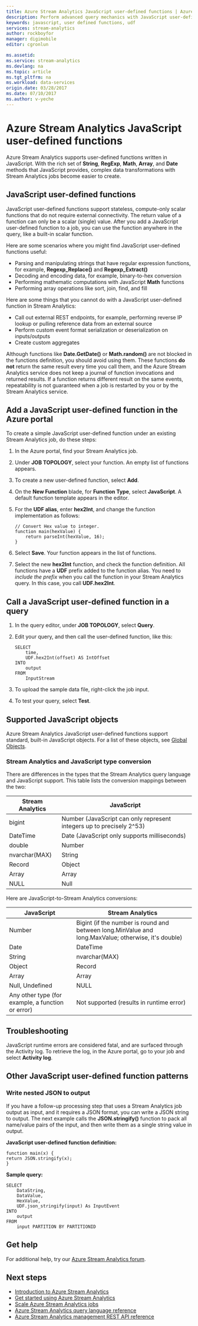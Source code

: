 ```yaml
---
title: Azure Stream Analytics JavaScript user-defined functions | Azure
description: Perform advanced query mechanics with JavaScript user-defined functions
keywords: javascript, user defined functions, udf
services: stream-analytics
author: rockboyfor
manager: digimobile
editor: cgronlun

ms.assetid:
ms.service: stream-analytics
ms.devlang: na
ms.topic: article
ms.tgt_pltfrm: na
ms.workload: data-services
origin.date: 03/28/2017
ms.date: 07/10/2017
ms.author: v-yeche
---
```


# Azure Stream Analytics JavaScript user-defined functions
Azure Stream Analytics supports user-defined functions written in JavaScript. With the rich set of **String**, **RegExp**, **Math**, **Array**, and **Date** methods that JavaScript provides, complex data transformations with Stream Analytics jobs become easier to create.

## JavaScript user-defined functions
JavaScript user-defined functions support stateless, compute-only scalar functions that do not require external connectivity. The return value of a function can only be a scalar (single) value. After you add a JavaScript user-defined function to a job, you can use the function anywhere in the query, like a built-in scalar function.

Here are some scenarios where you might find JavaScript user-defined functions useful:
* Parsing and manipulating strings that have regular expression functions, for example, **Regexp_Replace()** and **Regexp_Extract()**
* Decoding and encoding data, for example, binary-to-hex conversion
* Performing mathematic computations with JavaScript **Math** functions
* Performing array operations like sort, join, find, and fill

Here are some things that you cannot do with a JavaScript user-defined function in Stream Analytics:
* Call out external REST endpoints, for example, performing reverse IP lookup or pulling reference data from an external source
* Perform custom event format serialization or deserialization on inputs/outputs
* Create custom aggregates

Although functions like **Date.GetDate()** or **Math.random()** are not blocked in the functions definition, you should avoid using them. These functions **do not** return the same result every time you call them, and the Azure Stream Analytics service does not keep a journal of function invocations and returned results. If a function returns different result on the same events, repeatability is not guaranteed when a job is restarted by you or by the Stream Analytics service.

## Add a JavaScript user-defined function in the Azure portal
To create a simple JavaScript user-defined function under an existing Stream Analytics job, do these steps:

1. In the Azure portal, find your Stream Analytics job.
2. Under **JOB TOPOLOGY**, select your function. An empty list of functions appears.
3. To create a new user-defined function, select **Add**.
4. On the **New Function** blade, for **Function Type**, select **JavaScript**. A default function template appears in the editor.
5. For the **UDF alias**, enter **hex2Int**, and change the function implementation as follows:

    ```
    // Convert Hex value to integer.
    function main(hexValue) {
        return parseInt(hexValue, 16);
    }
    ```

6. Select **Save**. Your function appears in the list of functions.
7. Select the new **hex2Int** function, and check the function definition. All functions have a **UDF** prefix added to the function alias. You need to *include the prefix* when you call the function in your Stream Analytics query. In this case, you call **UDF.hex2Int**.

## Call a JavaScript user-defined function in a query

1. In the query editor, under **JOB TOPOLOGY**, select **Query**.
2. Edit your query, and then call the user-defined function, like this:

    ```
    SELECT
        time,
        UDF.hex2Int(offset) AS IntOffset
    INTO
        output
    FROM
        InputStream
    ```

3. To upload the sample data file, right-click the job input.
4. To test your query, select **Test**.

## Supported JavaScript objects
Azure Stream Analytics JavaScript user-defined functions support standard, built-in JavaScript objects. For a list of these objects, see [Global Objects](https://developer.mozilla.org/docs/Web/JavaScript/Reference/Global_Objects).

### Stream Analytics and JavaScript type conversion

There are differences in the types that the Stream Analytics query language and JavaScript support. This table lists the conversion mappings between the two:

Stream Analytics | JavaScript
--- | ---
bigint | Number (JavaScript can only represent integers up to precisely 2^53)
DateTime | Date (JavaScript only supports milliseconds)
double | Number
nvarchar(MAX) | String
Record | Object
Array | Array
NULL | Null

Here are JavaScript-to-Stream Analytics conversions:

JavaScript | Stream Analytics
--- | ---
Number | Bigint (if the number is round and between long.MinValue and long.MaxValue; otherwise, it's double)
Date | DateTime
String | nvarchar(MAX)
Object | Record
Array | Array
Null, Undefined | NULL
Any other type (for example, a function or error) | Not supported (results in runtime error)

## Troubleshooting
JavaScript runtime errors are considered fatal, and are surfaced through the Activity log. To retrieve the log, in the Azure portal, go to your job and select **Activity log**.

## Other JavaScript user-defined function patterns

### Write nested JSON to output
If you have a follow-up processing step that uses a Stream Analytics job output as input, and it requires a JSON format, you can write a JSON string to output. The next example calls the **JSON.stringify()** function to pack all name/value pairs of the input, and then write them as a single string value in output.

**JavaScript user-defined function definition:**

```
function main(x) {
return JSON.stringify(x);
}
```

**Sample query:**

```
SELECT
    DataString,
    DataValue,
    HexValue,
    UDF.json_stringify(input) As InputEvent
INTO
    output
FROM
    input PARTITION BY PARTITIONID
```

## Get help
For additional help, try our [Azure Stream Analytics forum](https://social.msdn.microsoft.com/Forums/home?forum=AzureStreamAnalytics).

## Next steps
* [Introduction to Azure Stream Analytics](stream-analytics-introduction.md)
* [Get started using Azure Stream Analytics](stream-analytics-get-started.md)
* [Scale Azure Stream Analytics jobs](stream-analytics-scale-jobs.md)
* [Azure Stream Analytics query language reference](https://msdn.microsoft.com/library/azure/dn834998.aspx)
* [Azure Stream Analytics management REST API reference](https://msdn.microsoft.com/library/azure/dn835031.aspx)